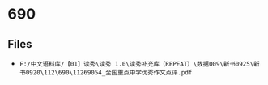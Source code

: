 # 690

## Files

- `F:/中文语料库/【01】读秀\读秀 1.0\读秀补充库（REPEAT）\数据009\新书0925\新书0920\112\690\11269054_全国重点中学优秀作文点评.pdf`

